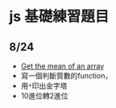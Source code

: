 # js 基礎練習題目
## 8/24
* [Get the mean of an array](https://www.codewars.com/kata/563e320cee5dddcf77000158/train/javascript)
* 寫一個判斷質數的function，
* 用`*`印出金字塔
* 10進位轉2進位
